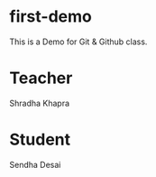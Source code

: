 # first-demo

This is a Demo for Git &amp; Github class.

# Teacher

Shradha Khapra

# Student

Sendha Desai
